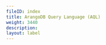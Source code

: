 ```yaml
---
fileID: index
title: ArangoDB Query Language (AQL)
weight: 3440
description: 
layout: label
---
```


